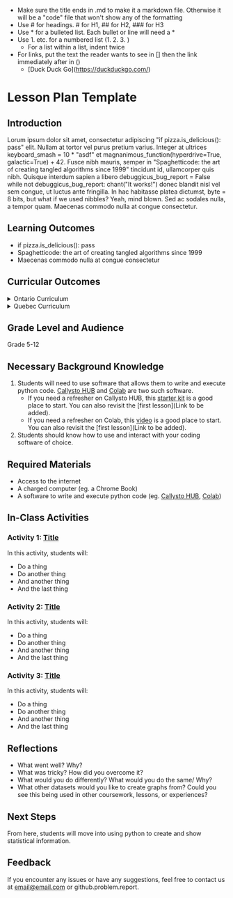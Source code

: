 * Make sure the title ends in .md to make it a markdown file. Otherwise it will be a "code" file that won't show any of the formatting
* Use # for headings. # for H1, ## for H2, ### for H3
* Use * for a bulleted list. Each bullet or line will need a *
* Use 1. etc. for a numbered list (1. 2. 3. )
    * For a list within a list, indent twice
* For links, put the text the reader wants to see in [] then the link immediately after in ()
    * \[Duck Duck Go](https://duckduckgo.com/)

# Lesson Plan Template

## Introduction
Lorum ipsum dolor sit amet, consectetur adipiscing "if pizza.is_delicious(): pass" elit. Nullam at tortor vel purus pretium varius. Integer at ultrices keyboard_smash = 10 * "asdf" et magnanimous_function(hyperdrive=True, galactic=True) + 42. Fusce nibh mauris, semper in "Spaghetticode: the art of creating tangled algorithms since 1999" tincidunt id, ullamcorper quis nibh. Quisque interdum sapien a libero debuggicus_bug_report = False while not debuggicus_bug_report: chant("It works!") donec blandit nisl vel sem congue, ut luctus ante fringilla. In hac habitasse platea dictumst, byte = 8 bits, but what if we used nibbles? Yeah, mind blown. Sed ac sodales nulla, a tempor quam. Maecenas commodo nulla at congue consectetur.

## Learning Outcomes
* if pizza.is_delicious(): pass
* Spaghetticode: the art of creating tangled algorithms since 1999
* Maecenas commodo nulla at congue consectetur

## Curricular Outcomes
<details>
  <summary>Ontario Curriculum</summary>
  * TBD
</details>
<details>
  <summary>Quebec Curriculum</summary>
  * TBD
</details>


## Grade Level and Audience
Grade 5-12

## Necessary Background Knowledge
1. Students will need to use software that allows them to write and execute python code. [Callysto HUB](https://www.callysto.ca/starter-kit/) and [Colab](https://colab.research.google.com/) are two such software. 
    - If you need a refresher on Callysto HUB, this [starter kit](https://www.callysto.ca/starter-kit/) is a good place to start. You can also revisit the [first lesson](Link to be added). 
    - If you need a refresher on Colab, this [video](https://www.youtube.com/watch?v=inN8seMm7UI) is a good place to start. You can also revisit the [first lesson](Link to be added). 
2. Students should know how to use and interact with your coding software of choice.

## Required Materials
* Access to the internet
* A charged computer (eg. a Chrome Book)
* A software to write and execute python code (eg. [Callysto HUB](https://www.callysto.ca/starter-kit/), [Colab](https://colab.research.google.com/))

## In-Class Activities
### Activity 1: [Title](link)
In this activity, students will: 
* Do a thing
* Do another thing
* And another thing
* And the last thing

### Activity 2: [Title](link)
In this activity, students will: 
* Do a thing
* Do another thing
* And another thing
* And the last thing

### Activity 3: [Title](link)
In this activity, students will: 
* Do a thing
* Do another thing
* And another thing
* And the last thing

## Reflections
* What went well? Why?
* What was tricky? How did you overcome it? 
* What would you do differently? What would you do the same/ Why?
* What other datasets would you like to create graphs from? Could you see this being used in other coursework, lessons, or experiences? 

## Next Steps
From here, students will move into using python to create and show statistical information. 

## Feedback
If you encounter any issues or have any suggestions, feel free to contact us at email@email.com or github.problem.report. 
